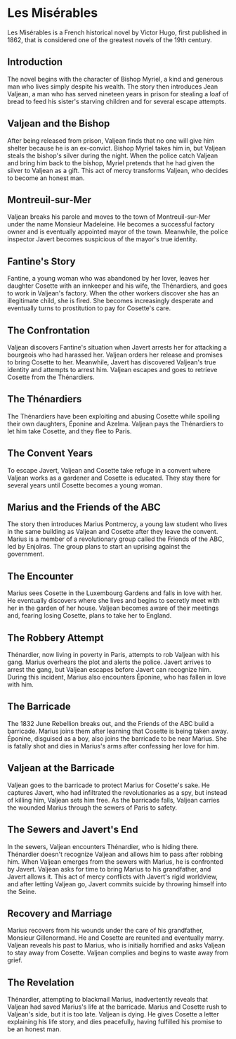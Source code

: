 # Les Misérables

Les Misérables is a French historical novel by Victor Hugo, first published in 1862, that is considered one of the greatest novels of the 19th century.

## Introduction

The novel begins with the character of Bishop Myriel, a kind and generous man who lives simply despite his wealth. The story then introduces Jean Valjean, a man who has served nineteen years in prison for stealing a loaf of bread to feed his sister's starving children and for several escape attempts.

## Valjean and the Bishop

After being released from prison, Valjean finds that no one will give him shelter because he is an ex-convict. Bishop Myriel takes him in, but Valjean steals the bishop's silver during the night. When the police catch Valjean and bring him back to the bishop, Myriel pretends that he had given the silver to Valjean as a gift. This act of mercy transforms Valjean, who decides to become an honest man.

## Montreuil-sur-Mer

Valjean breaks his parole and moves to the town of Montreuil-sur-Mer under the name Monsieur Madeleine. He becomes a successful factory owner and is eventually appointed mayor of the town. Meanwhile, the police inspector Javert becomes suspicious of the mayor's true identity.

## Fantine's Story

Fantine, a young woman who was abandoned by her lover, leaves her daughter Cosette with an innkeeper and his wife, the Thénardiers, and goes to work in Valjean's factory. When the other workers discover she has an illegitimate child, she is fired. She becomes increasingly desperate and eventually turns to prostitution to pay for Cosette's care.

## The Confrontation

Valjean discovers Fantine's situation when Javert arrests her for attacking a bourgeois who had harassed her. Valjean orders her release and promises to bring Cosette to her. Meanwhile, Javert has discovered Valjean's true identity and attempts to arrest him. Valjean escapes and goes to retrieve Cosette from the Thénardiers.

## The Thénardiers

The Thénardiers have been exploiting and abusing Cosette while spoiling their own daughters, Éponine and Azelma. Valjean pays the Thénardiers to let him take Cosette, and they flee to Paris.

## The Convent Years

To escape Javert, Valjean and Cosette take refuge in a convent where Valjean works as a gardener and Cosette is educated. They stay there for several years until Cosette becomes a young woman.

## Marius and the Friends of the ABC

The story then introduces Marius Pontmercy, a young law student who lives in the same building as Valjean and Cosette after they leave the convent. Marius is a member of a revolutionary group called the Friends of the ABC, led by Enjolras. The group plans to start an uprising against the government.

## The Encounter

Marius sees Cosette in the Luxembourg Gardens and falls in love with her. He eventually discovers where she lives and begins to secretly meet with her in the garden of her house. Valjean becomes aware of their meetings and, fearing losing Cosette, plans to take her to England.

## The Robbery Attempt

Thénardier, now living in poverty in Paris, attempts to rob Valjean with his gang. Marius overhears the plot and alerts the police. Javert arrives to arrest the gang, but Valjean escapes before Javert can recognize him. During this incident, Marius also encounters Éponine, who has fallen in love with him.

## The Barricade

The 1832 June Rebellion breaks out, and the Friends of the ABC build a barricade. Marius joins them after learning that Cosette is being taken away. Éponine, disguised as a boy, also joins the barricade to be near Marius. She is fatally shot and dies in Marius's arms after confessing her love for him.

## Valjean at the Barricade

Valjean goes to the barricade to protect Marius for Cosette's sake. He captures Javert, who had infiltrated the revolutionaries as a spy, but instead of killing him, Valjean sets him free. As the barricade falls, Valjean carries the wounded Marius through the sewers of Paris to safety.

## The Sewers and Javert's End

In the sewers, Valjean encounters Thénardier, who is hiding there. Thénardier doesn't recognize Valjean and allows him to pass after robbing him. When Valjean emerges from the sewers with Marius, he is confronted by Javert. Valjean asks for time to bring Marius to his grandfather, and Javert allows it. This act of mercy conflicts with Javert's rigid worldview, and after letting Valjean go, Javert commits suicide by throwing himself into the Seine.

## Recovery and Marriage

Marius recovers from his wounds under the care of his grandfather, Monsieur Gillenormand. He and Cosette are reunited and eventually marry. Valjean reveals his past to Marius, who is initially horrified and asks Valjean to stay away from Cosette. Valjean complies and begins to waste away from grief.

## The Revelation

Thénardier, attempting to blackmail Marius, inadvertently reveals that Valjean had saved Marius's life at the barricade. Marius and Cosette rush to Valjean's side, but it is too late. Valjean is dying. He gives Cosette a letter explaining his life story, and dies peacefully, having fulfilled his promise to be an honest man.
